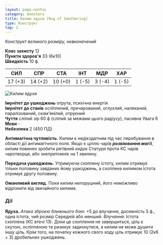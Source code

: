 ```yaml
---
layout: page-nontoc
category: monsters
title: Килим ядухи [Rug of Smothering]
type: Конструкт
tag: 2
---
```


_Конструкт великого розміру, невизначений_

**Клас захисту** 12    
**Пункти здоров'я** 33 (6к10)    
**Швидкість** 10 ф.

| СИЛ     | СПР     | СТА     | ІНТ    | МДР    | ХАР    |
| ------- | ------- | ------- | ------ | ------ | ------ |
| 17 (+3) | 14 (+2) | 10 (+0) | 1 (-5) | 3 (-4) | 1 (-5) |

![Килим ядухи](https://www.dndbeyond.com/avatars/thumbnails/30761/845/1000/1000/638061095923531915.png)

**Імунітет до ушкоджень** отрута, психічна енергія    
**Імунітет до станів** осліплений, причарований, оглухлий, наляканий, паралізований, скам'янілий, отруєний    
**Чуття** сліпий зір 60 ф (сліпий за межами цього радіусу), пасивна Увага 6    
**Мови** -    
**Небезпека** 2 (450 ПД)

**Антимагічна чутливість.** Килим є недієздатним під час перебування в області дії антимагічного поля. Якщо є ціллю чарів **_розвіювання магії_**, килим повинен зробити рятівний кидок Статури проти КС чарів чаротворця, або знепритомніє на 1 хвилину.    

**Передача ушкоджень.** Утримуючи схоплену істоту, килим отримує тільки половину завданих йому ушкоджень, а схоплена килимом істота отримує другу половину.    

**Оманливий вигляд.** Поки килим непорушний, його неможливо відрізнити від звичайного килима.

### Дії
**Ядуха.** _Атака зброєю ближнього бою:_ +5 до влучання, досяжність 5 ф., одна істота, чий розмір Середній або менший. _Влучання:_ Істота схоплена (КС втечі 13). Доки це схоплення не завершиться, ціль є скутою, осліпленою та ризикує задихнутися, а килим не може душити іншу ціль. Крім того, на початку кожного свого ходу ціль отримує 10 (2к6 + 3) дробильних ушкоджень.
